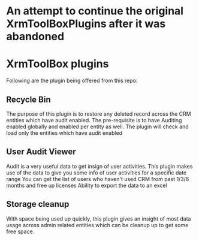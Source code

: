 # An attempt to continue the original XrmToolBoxPlugins after it was abandoned

# XrmToolBox plugins

Following are the plugin being offered from this repo:

## Recycle Bin
The purpose of this plugin is to restore any deleted record across the CRM entities which have audit enabled. 
The pre-requisite is to have Auditing enabled globally and enabled per entity as well. The plugin will check and load only the entities which have audit enabled


## User Audit Viewer
Audit is a very useful data to get insign of user activities. This plugin makes use of the data to give you some info of user activities for a specific date range
You can get the list of users who haven't used CRM from past 1/3/6 months and free up licenses
Ability to export the data to an excel

## Storage cleanup
With space being used up quickly, this plugin gives an insight of most data usage across admin related entities which can be cleanup up to get some free space.
